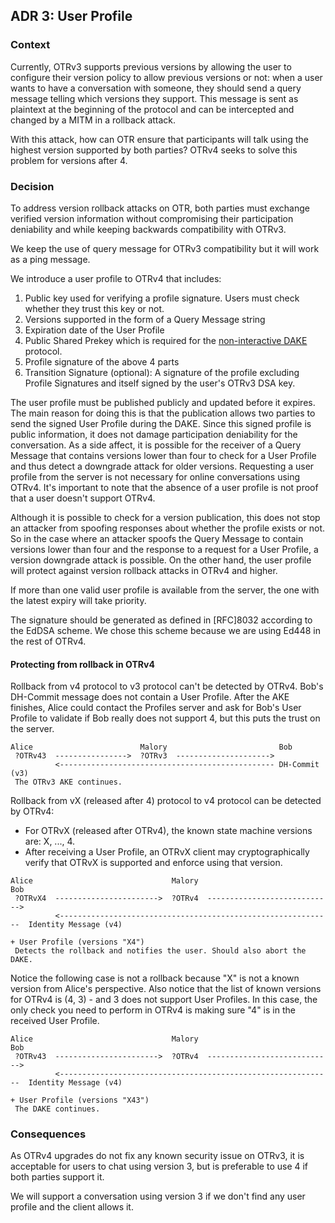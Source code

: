 ## ADR 3: User Profile

### Context

Currently, OTRv3 supports previous versions by allowing the user to configure
their version policy to allow previous versions or not: when a user wants to
have a conversation with someone, they should send a query message telling which
versions they support. This message is sent as plaintext at the beginning of the
protocol and can be intercepted and changed by a MITM in a rollback attack.

With this attack, how can OTR ensure that participants will talk using the
highest version supported by both parties? OTRv4 seeks to solve this problem
for versions after 4.

### Decision

To address version rollback attacks on OTR, both parties must exchange verified
version information without compromising their participation deniability and
while keeping backwards compatibility with OTRv3.

We keep the use of query message for OTRv3 compatibility but it will work as a
ping message.

We introduce a user profile to OTRv4 that includes:

1. Public key used for verifying a profile signature. Users must check whether
   they trust this key or not.
2. Versions supported in the form of a Query Message string
3. Expiration date of the User Profile
4. Public Shared Prekey which is required for the [non-interactive
   DAKE](https://github.com/twstrike/otrv4/blob/master/architecture-decisions/009-non-interactive-dake.md)
   protocol.
5. Profile signature of the above 4 parts
6. Transition Signature (optional): A signature of the profile excluding
   Profile Signatures and itself signed by the user's OTRv3 DSA key.

The user profile must be published publicly and updated before it expires. The
main reason for doing this is that the publication allows two parties to send
the signed User Profile during the DAKE. Since this signed profile is public
information, it does not damage participation deniability for the conversation.
As a side affect, it is possible for the receiver of a Query Message that
contains versions lower than four to check for a User Profile and thus detect a
downgrade attack for older versions. Requesting a user profile from the server
is not necessary for online conversations using OTRv4. It's important to note
that the absence of a user profile is not proof that a user doesn't support
OTRv4.

Although it is possible to check for a version publication, this does not stop
an attacker from spoofing responses about whether the profile exists or not. So
in the case where an attacker spoofs the Query Message to contain versions lower
than four and the response to a request for a User Profile, a version downgrade
attack is possible. On the other hand, the user profile will protect against
version rollback attacks in OTRv4 and higher.

If more than one valid user profile is available from the server, the one with
the latest expiry will take priority.

The signature should be generated as defined in [RFC]8032 according to the
EdDSA scheme. We chose this scheme because we are using Ed448 in the rest of
OTRv4.

#### Protecting from rollback in OTRv4

Rollback from v4 protocol to v3 protocol can't be detected by OTRv4. Bob's
DH-Commit message does not contain a User Profile. After the AKE finishes,
Alice could contact the Profiles server and ask for Bob's User Profile to
validate if Bob really does not support 4, but this puts the trust on the
server.

```
Alice                        Malory                         Bob
 ?OTRv43  ---------------->  ?OTRv3  --------------------->
          <------------------------------------------------ DH-Commit (v3)
 The OTRv3 AKE continues.
```

Rollback from vX (released after 4) protocol to v4 protocol can be
detected by OTRv4:

- For OTRvX (released after OTRv4), the known state machine versions are:
  X, ..., 4.
- After receiving a User Profile, an OTRvX client may cryptographically
  verify that OTRvX is supported and enforce using that version.

```
Alice                               Malory                                Bob
 ?OTRvX4  ----------------------->  ?OTRv4  ---------------------------->
          <-------------------------------------------------------------  Identity Message (v4)
                                                                          + User Profile (versions "X4")
 Detects the rollback and notifies the user. Should also abort the DAKE.
```

Notice the following case is not a rollback because "X" is not a known version
from Alice's perspective. Also notice that the list of known versions for OTRv4
is (4, 3) - and 3 does not support User Profiles. In this case, the only check
you need to perform in OTRv4 is making sure "4" is in the received User Profile.

```
Alice                               Malory                                Bob
 ?OTRv43  ----------------------->  ?OTRv4  ---------------------------->
          <-------------------------------------------------------------  Identity Message (v4)
                                                                          + User Profile (versions "X43")
 The DAKE continues.
```

### Consequences

As OTRv4 upgrades do not fix any known security issue on OTRv3, it is acceptable
for users to chat using version 3, but is preferable to use 4 if both parties
support it.

We will support a conversation using version 3 if we don't find any user profile
and the client allows it.